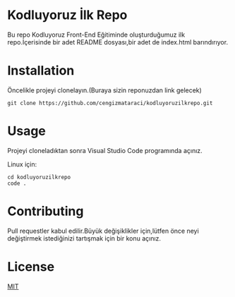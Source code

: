 # Kodluyoruz İlk Repo

Bu repo Kodluyoruz Front-End Eğitiminde oluşturduğumuz ilk repo.İçerisinde bir adet README dosyası,bir adet de index.html barındırıyor.

# Installation

Öncelikle projeyi clonelayın.(Buraya sizin reponuzdan link gelecek)
```
git clone https://github.com/cengizmataraci/kodluyoruzilkrepo.git
```

# Usage

Projeyi cloneladıktan sonra Visual Studio Code programında açınız.

Linux için:

```
cd kodluyoruzilkrepo
code .
```
# Contributing

Pull requestler kabul edilir.Büyük değişiklikler için,lütfen önce neyi değiştirmek istediğinizi tartışmak için bir konu açınız.

# License
[MIT](https://google.com)